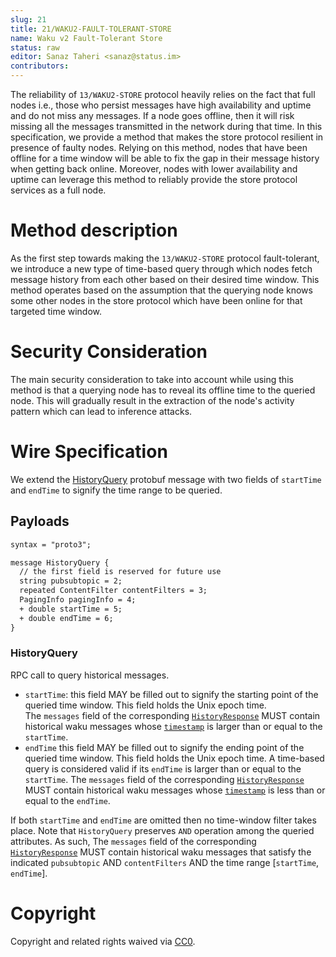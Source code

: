 ```yaml
---
slug: 21
title: 21/WAKU2-FAULT-TOLERANT-STORE
name: Waku v2 Fault-Tolerant Store
status: raw
editor: Sanaz Taheri <sanaz@status.im>
contributors:
---
```


 The reliability of `13/WAKU2-STORE` protocol heavily relies on the fact that full nodes i.e., those who persist messages have high availability and uptime and do not miss any messages. 
 If a node goes offline, then it will risk missing all the messages transmitted in the network during that time. 
 In this specification, we provide a method that makes the store protocol resilient in presence of faulty nodes. 
 Relying on this method,  nodes that have been offline for a time window will be able to fix the gap in their message history when getting back online. 
 Moreover, nodes with lower availability and uptime can leverage this method to reliably provide the store protocol services as a full node.

# Method description 
 As the first step towards making the `13/WAKU2-STORE` protocol fault-tolerant, we introduce a new type of time-based query through which nodes fetch message history from each other based on their desired time window. 
 This method operates based on the assumption that the querying node knows some other nodes in the store protocol which have been online for that targeted time window.  

# Security Consideration

The main security consideration to take into account while using this method is that a querying node has to reveal its offline time to the queried node. 
This will gradually result in the extraction of the node's activity pattern which can lead to inference attacks. 

# Wire Specification
We extend the [HistoryQuery](/spec/13#payloads) protobuf message with two fields of `startTime` and `endTime` to signify the time range to be queried. 

## Payloads

```diff
syntax = "proto3";

message HistoryQuery {
  // the first field is reserved for future use
  string pubsubtopic = 2;
  repeated ContentFilter contentFilters = 3;
  PagingInfo pagingInfo = 4;
  + double startTime = 5;
  + double endTime = 6;
}

```
  
### HistoryQuery

RPC call to query historical messages.
- `startTime`: this field MAY be filled out to signify the starting point of the queried time window. 
  This field holds the Unix epoch time.  
  The `messages` field of the corresponding [`HistoryResponse`](/spec/13#HistoryResponse) MUST contain historical waku messages whose [`timestamp`](/spec/14#Payloads) is larger than or equal to the `startTime`.
- `endTime` this field MAY be filled out to signify the ending point of the queried time window. 
  This field holds the Unix epoch time. 
  A time-based query is considered valid if its `endTime` is larger than or equal to the `startTime`. 
  The `messages` field of the corresponding [`HistoryResponse`](/spec/13#HistoryResponse) MUST contain historical waku messages whose [`timestamp`](/spec/14#Payloads) is less than or equal to the `endTime`.

If both `startTime` and `endTime` are omitted then no time-window filter takes place. 
Note that `HistoryQuery` preserves `AND` operation among the queried attributes. 
As such,  The `messages` field of the corresponding [`HistoryResponse`](/spec/13#HistoryResponse) MUST contain historical waku messages that satisfy the indicated  `pubsubtopic` AND `contentFilters` AND the time range [`startTime`, `endTime`]. 

# Copyright

Copyright and related rights waived via
[CC0](https://creativecommons.org/publicdomain/zero/1.0/).